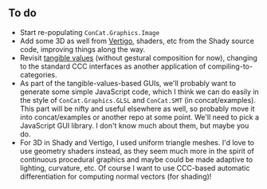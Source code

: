 ## To do

*   Start re-populating `ConCat.Graphics.Image`
*   Add some 3D as well from [Vertigo](http://conal.net/papers/Vertigo), shaders, etc from the Shady source code, improving things along the way.
*   Revisit [tangible values](http://conal.net/papers/Eros/) (without gestural composition for now), changing to the standard CCC interfaces as another application of compiling-to-categories.
*   As part of the tangible-values-based GUIs, we'll probably want to generate some simple JavaScript code, which I think we can do easily in the style of `ConCat.Graphics.GLSL` and `ConCat.SMT` (in concat/examples).
    This part will be nifty and useful elsewhere as well, so probably move it into concat/examples or another repo at some point.
    We'll need to pick a JavaScript GUI library.
    I don't know much about them, but maybe you do.
*   For 3D in Shady and Vertigo, I used uniform triangle meshes.
    I'd love to use geometry shaders instead, as they seem much more in the spirit of continuous procedural graphics and maybe could be made adaptive to lighting, curvature, etc.
    Of course I want to use CCC-based automatic differentiation for computing normal vectors (for shading)!
